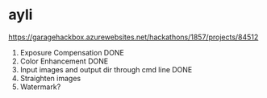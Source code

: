 # ayli
https://garagehackbox.azurewebsites.net/hackathons/1857/projects/84512

1. Exposure Compensation DONE
2. Color Enhancement DONE
3. Input images and output dir through cmd line DONE
4. Straighten images
5. Watermark?
